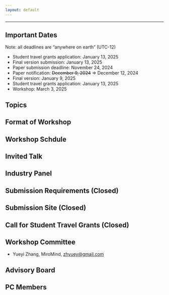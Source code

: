```yaml
---
layout: default
---
```



---



## Important Dates

Note: all deadlines are “anywhere on earth” (UTC-12)

- Student travel grants application: January 13, 2025
- Final version submission: January 13, 2025
- Paper submission deadline: November 24, 2024
- Paper notification: ~~December 9, 2024~~ => December 12, 2024
- Final version: January 9, 2025
- Student travel grants application: January 13, 2025
- Workshop: March 3, 2025


## Topics



## Format of Workshop


## Workshop Schdule



## Invited Talk



## Industry Panel

## Submission Requirements (Closed)

## Submission Site (Closed)

## Call for Student Travel Grants (Closed)

## Workshop Committee

- Yueyi Zhang, MiroMind, zhyuey@gmail.com


## Advisory Board

## PC Members


